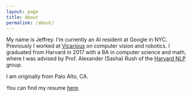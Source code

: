 ```yaml
---
layout: page
title: About
permalink: /about/
---
```


My name is Jeffrey. I'm currently an AI resident at Google in NYC. Previously I worked at [Vicarious](https://vicarious.com) on computer vision and robotics. I graduated from Harvard in 2017 with a BA in computer science and math, where I was advised by Prof. Alexander (Sasha) Rush of the [Harvard NLP](http://nlp.seas.harvard.edu/) group.

I am originally from Palo Alto, CA.

You can find my resume [here](/assets/jeffreyling.pdf).
